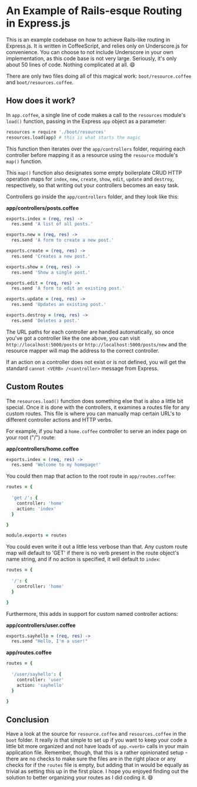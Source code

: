 An Example of Rails-esque Routing in Express.js
============

This is an example codebase on how to achieve Rails-like routing in Express.js. It is written in CoffeeScript, and relies only on Underscore.js for convenience. You can choose to not include Underscore in your own implementation, as this code base is not very large.
Seriously, it's only about 50 lines of code. Nothing complicated at all. :smile:

There are only two files doing all of this magical work: `boot/resource.coffee` and `boot/resources.coffee`.

## How does it work?

In `app.coffee`, a single line of code makes a call to the `resources` module's `load()` function, passing in the Express `app` object as a parameter:

```coffeescript
resources = require './boot/resources'
resources.load(app) # this is what starts the magic
```

This function then iterates over the `app/controllers` folder, requiring each controller before mapping it as a resource using the `resource` module's `map()` function.

This `map()` function also designates some empty boilerplate CRUD HTTP operation maps for `index`, `new`, `create`, `show`, `edit`, `update` and `destroy`, respectively, so that writing out your controllers becomes an easy task.

Controllers go inside the `app/controllers` folder, and they look like this:

**app/controllers/posts.coffee**

```coffeescript
exports.index = (req, res) ->
  res.send 'A list of all posts.'

exports.new = (req, res) ->
  res.send 'A form to create a new post.'

exports.create = (req, res) ->
  res.send 'Creates a new post.'

exports.show = (req, res) ->
  res.send 'Show a single post.'

exports.edit = (req, res) ->
  res.send 'A form to edit an existing post.'

exports.update = (req, res) ->
  res.send 'Updates an existing post.'

exports.destroy = (req, res) ->
  res.send 'Deletes a post.'
```

The URL paths for each controller are handled automatically, so once you've got a controller like the one above, you can visit `http://localhost:5000/posts` or `http://localhost:5000/posts/new` and the resource mapper will map the address to the correct controller.

If an action on a controller does not exist or is not defined, you will get the standard `cannot <VERB> /<controller>` message from Express.

## Custom Routes

The `resources.load()` function does something else that is also a little bit special. Once it is done with the controllers, it examines a routes file for any custom routes. This file is where you can manually map certain URL's to different controller actions and HTTP verbs.

For example, if you had a `home.coffee` controller to serve an index page on your root ("/") route:

**app/controllers/home.coffee**

```coffeescript
exports.index = (req, res) ->
  res.send 'Welcome to my homepage!'
```

You could then map that action to the root route in `app/routes.coffee`:

```coffeescript
routes = {
  
  'get /': {
    controller: 'home'
    action: 'index'
  }

}

module.exports = routes
```

You could even write it out a little less verbose than that. Any custom route map will default to 'GET' if there is no verb present in the route object's name string, and if no action is specified, it will default to `index`:

```coffeescript
routes = {
  
  '/': {
    controller: 'home'
  }

}
```

Furthermore, this adds in support for custom named controller actions:

**app/controllers/user.coffee**

```coffeescript
exports.sayhello = (req, res) ->
  res.send "Hello, I'm a user!"
```

**app/routes.coffee**

```coffeescript
routes = {
  
  '/user/sayhello': {
    controller: 'user'
    action: 'sayhello'
  }

}
```

## Conclusion

Have a look at the source for `resource.coffee` and `resources.coffee` in the `boot` folder. It really _is_ that simple to set up if you want to keep your code a little bit more organized and not have loads of `app.<verb>` calls in your main application file. Remember, though, that this is a rather opinionated setup - there are no checks to make sure the files are in the right place or any checks for if the `routes` file is empty, but adding that in would be equally as trivial as setting this up in the first place. I hope you enjoyed finding out the solution to better organizing your routes as I did coding it. :smile: